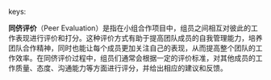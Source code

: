 keys:<peer evaluation>


**同侪评价**（Peer Evaluation）是指在小组合作项目中，组员之间相互对彼此的工作表现进行评价和打分。这种评价方式有助于提高团队成员的自我管理能力，培养团队合作精神，同时也能让每个成员更加关注自己的表现，从而提高整个团队的工作效率。在同侪评价过程中，组员们通常会根据一定的评价标准，对其他成员的工作质量、态度、沟通能力等方面进行评分，并给出相应的建议和反馈。
